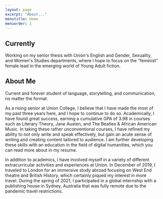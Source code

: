```yaml
---
layout: page
excerpt: "About..."
menutitle: Home
menuorder: 1
---
```

## Currently

Working on my senior thesis with Union's English and Gender, Sexuality, and Women's Studies departments, where I hope to focus on the "feminist" female lead in the emerging world of Young Adult fiction. 

## About Me 

Current and forever student of language, storytelling, and communication, no matter the format. 

As a rising senior at Union College, I believe that I have made the most of my past three years here, and I hope to continue to do so. Academically, I have found great success, earning a cumulative GPA of 3.98 in courses such as Literary Theory, Jane Austen, and The Beatles & African American Music. In taking these rather unconventional courses, I have refined my ability to not only write and speak effectively, but gain an acute sense of writing and creating content tailored to audience. I am further developing these skills with an education in the field of digital humanities, which you can read more about in my resume. 

In addition to academics, I have involved myself in a variety of different extracurricular activities and experiences at Union. In December of 2019, I traveled to London for an immersive study abroad focusing on West End theatre and British History, which certainly piqued my interest in more travel. During the spring of 2021, I participated in a global internship with a publishing house in Sydney, Australia that was fully remote due to the pandemic travel restrictions. 

